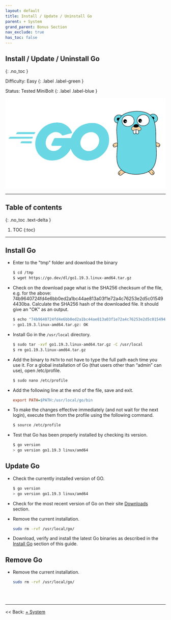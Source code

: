 ```yaml
---
layout: default
title: Install / Update / Uninstall Go
parent: + System
grand_parent: Bonus Section
nav_exclude: true
has_toc: false
---
```

<!-- markdownlint-disable MD014 MD022 MD025 MD033 MD040 -->

## Install / Update / Uninstall Go
{: .no_toc }

Difficulty: Easy
{: .label .label-green }

Status: Tested MiniBolt
{: .label .label-blue }

![go](../../../images/go.png)

---

## Table of contents
{: .no_toc .text-delta }

1. TOC
{:toc}

---

## Install Go

* Enter to the "tmp" folder and download the binary

  ```sh
  $ cd /tmp
  $ wget https://go.dev/dl/go1.19.3.linux-amd64.tar.gz
  ```

* Check on the download page what is the SHA256 checksum of the file, e.g. for the above: 74b9640724fd4e6bb0ed2a1bc44ae813a03f1e72a4c76253e2d5c015494430ba. Calculate the SHA256 hash of the downloaded file. It should give an "OK" as an output.

  ```sh
  $ echo "74b9640724fd4e6bb0ed2a1bc44ae813a03f1e72a4c76253e2d5c015494430ba  go1.19.3.linux-amd64.tar.gz" | sha256sum --check
  > go1.19.3.linux-amd64.tar.gz: OK
  ```

* Install Go in the `/usr/local` directory.

  ```sh
  $ sudo tar -xvf go1.19.3.linux-amd64.tar.gz -C /usr/local
  $ rm go1.19.3.linux-amd64.tar.gz
  ```

* Add the binary to `PATH` to not have to type the full path each time you use it. For a global installation of Go (that users other than “admin” can use), open /etc/profile.

  ```sh
  $ sudo nano /etc/profile
  ```

* Add the following line at the end of the file, save and exit.

  ```ini
  export PATH=$PATH:/usr/local/go/bin
  ```

* To make the changes effective immediately (and not wait for the next login), execute them from the profile using the following command.

  ```sh
  $ source /etc/profile
  ```

* Test that Go has been properly installed by checking its version.

  ```sh
  $ go version
  > go version go1.19.3 linux/amd64
  ```

## Update Go

* Check the currently installed version of GO.

  ```sh
  $ go version
  > go version go1.19.3 linux/amd64
  ```

* Check for the most recent version of Go on their site [Downloads](https://go.dev/dl/) section.

* Remove the current installation.

  ```sh
  sudo rm -rvf /usr/local/go/
  ```

* Download, verify and install the latest Go binaries as described in the [Install Go](go.md#install-go) section of this guide.

## Remove Go

* Remove the current installation.

  ```sh
  sudo rm -rvf /usr/local/go/
  ```

<br /><br />

---

<< Back: [+ System](index.md)
